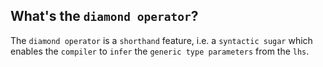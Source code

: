 What's the `diamond operator`?
---
The `diamond operator` is a `shorthand` feature, i.e. a `syntactic sugar` which enables the `compiler` to `infer` the `generic type parameters` from the `lhs`.